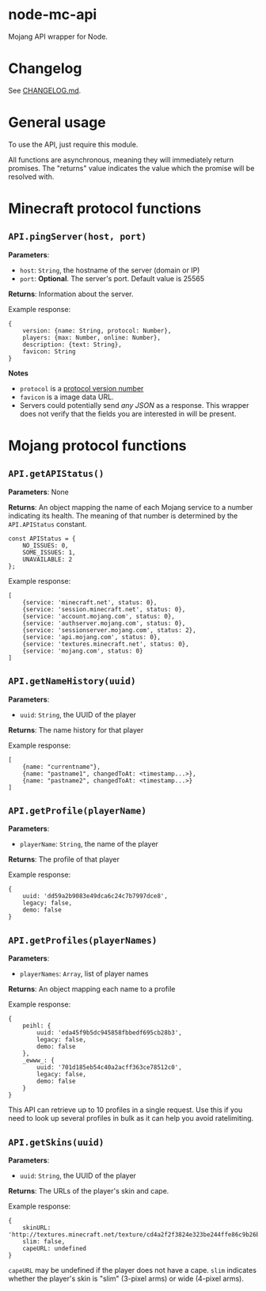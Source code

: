 # node-mc-api

Mojang API wrapper for Node.

# Changelog

See [CHANGELOG.md](https://github.com/adrian154/minecraft-api/blob/master/CHANGELOG.md).

# General usage

To use the API, just require this module. 

All functions are asynchronous, meaning they will immediately return promises. The "returns" value indicates the value which the promise will be resolved with.

# Minecraft protocol functions

## `API.pingServer(host, port)`

**Parameters**:
* `host`: `String`, the hostname of the server (domain or IP)
* `port`: **Optional**. The server's port. Default value is 25565

**Returns**: Information about the server.

Example response:

```
{
    version: {name: String, protocol: Number},
    players: {max: Number, online: Number},
    description: {text: String},
    favicon: String
}
```

**Notes**
* `protocol` is a [protocol version number](https://wiki.vg/Protocol_version_numbers)
* `favicon` is a image data URL.
* Servers could potentially send *any JSON* as a response. This wrapper does not verify that the fields you are interested in will be present.

# Mojang protocol functions

## `API.getAPIStatus()`

**Parameters**: None

**Returns**: An object mapping the name of each Mojang service to a number indicating its health. The meaning of that number is determined by the `API.APIStatus` constant.

```
const APIStatus = {
    NO_ISSUES: 0,
    SOME_ISSUES: 1,
    UNAVAILABLE: 2
};
```

Example response:

```
[
    {service: 'minecraft.net', status: 0},
    {service: 'session.minecraft.net', status: 0},
    {service: 'account.mojang.com', status: 0},
    {service: 'authserver.mojang.com', status: 0},
    {service: 'sessionserver.mojang.com', status: 2},
    {service: 'api.mojang.com', status: 0},
    {service: 'textures.minecraft.net', status: 0},
    {service: 'mojang.com', status: 0}
]
```

## `API.getNameHistory(uuid)`

**Parameters**:
* `uuid`: `String`, the UUID of the player

**Returns**: The name history for that player

Example response:

```
[
    {name: "currentname"},
    {name: "pastname1", changedToAt: <timestamp...>},
    {name: "pastname2", changedToAt: <timestamp...>}
]
```

## `API.getProfile(playerName)`

**Parameters**:
* `playerName`: `String`, the name of the player

**Returns**: The profile of that player

Example response:

```
{
    uuid: 'dd59a2b9083e49dca6c24c7b7997dce8',
    legacy: false,
    demo: false
}
```

## `API.getProfiles(playerNames)`

**Parameters**:
* `playerNames`: `Array`, list of player names

**Returns**: An object mapping each name to a profile

Example response:

```
{
    peihl: {
        uuid: 'eda45f9b5dc945858fbbedf695cb28b3',
        legacy: false,
        demo: false
    },
    _ewww_: {
        uuid: '701d185eb54c40a2acff363ce78512c0',
        legacy: false,
        demo: false
    }
}
```

This API can retrieve up to 10 profiles in a single request. Use this if you need to look up several profiles in bulk as it can help you avoid ratelimiting.

## `API.getSkins(uuid)`

**Parameters**:
* `uuid`: `String`, the UUID of the player

**Returns**: The URLs of the player's skin and cape.

Example response:

```
{
    skinURL: 'http://textures.minecraft.net/texture/cd4a2f2f3824e323be244ffe86c9b26bc81bc9194099f370a92af1b40cec3d58',
    slim: false,
    capeURL: undefined
}
```

`capeURL` may be undefined if the player does not have a cape. `slim` indicates whether the player's skin is "slim" (3-pixel arms) or wide (4-pixel arms).
